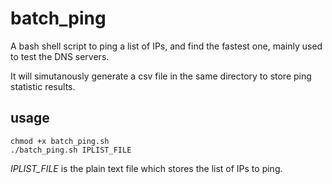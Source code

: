 # batch_ping

A bash shell script to ping a list of IPs, and find the fastest one, mainly used to test the DNS servers.

It will simutanously generate a csv file in the same directory to store ping statistic results.

## usage

```Shell
chmod +x batch_ping.sh
./batch_ping.sh IPLIST_FILE
```

*IPLIST_FILE* is the plain text file which stores the list of IPs to ping.
